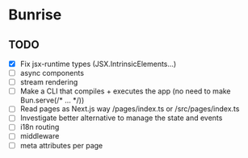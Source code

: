 # Bunrise
## TODO

- [x] Fix jsx-runtime types (JSX.IntrinsicElements...)
- [ ] async components
- [ ] stream rendering
- [ ] Make a CLI that compiles + executes the app (no need to make Bun.serve(/* ... */))
- [ ] Read pages as Next.js way /pages/index.ts or /src/pages/index.ts
- [ ] Investigate better alternative to manage the state and events
- [ ] i18n routing
- [ ] middleware
- [ ] meta attributes per page
